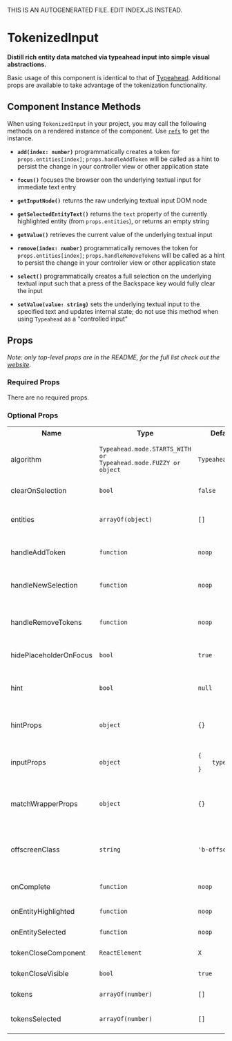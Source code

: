 THIS IS AN AUTOGENERATED FILE. EDIT INDEX.JS INSTEAD.

# TokenizedInput
__Distill rich entity data matched via typeahead input into simple visual abstractions.__

Basic usage of this component is identical to that of [Typeahead](https://github.com/enigma-io/boundless/master/packages/boundless-typeahead). Additional props are available to take advantage of the tokenization functionality.

## Component Instance Methods

When using `TokenizedInput` in your project, you may call the following methods on a rendered instance of the component. Use [`refs`](https://facebook.github.io/react/docs/refs-and-the-dom.html) to get the instance.

- __`add(index: number)`__
  programmatically creates a token for `props.entities[index]`; `props.handleAddToken` will be called as a hint to persist the change in your controller view or other application state

- __`focus()`__
  focuses the browser oon the underlying textual input for immediate text entry

- __`getInputNode()`__
  returns the raw underlying textual input DOM node

- __`getSelectedEntityText()`__
  returns the `text` property of the currently highlighted entity (from `props.entities`), or returns an empty string

- __`getValue()`__
  retrieves the current value of the underlying textual input

- __`remove(index: number)`__
  programmatically removes the token for `props.entities[index]`; `props.handleRemoveTokens` will be called as a hint to persist the change in your controller view or other application state

- __`select()`__
  programmatically creates a full selection on the underlying textual input such that a press of the Backspace key would fully clear the input

- __`setValue(value: string)`__
  sets the underlying textual input to the specified text and updates internal state; do not use this method when using `Typeahead` as a "controlled input"

## Props

_Note: only top-level props are in the README, for the full list check out the [website](http://boundless.js.org/TokenizedInput#props)._

### Required Props

There are no required props.


### Optional Props

<table>
<tr>
<th>Name</th>
<th>Type</th>
<th>Default Value</th>
<th>Description</th>
</tr>

<tr>
<td>algorithm</td>
<td><pre><code>Typeahead.mode.STARTS_WITH or
Typeahead.mode.FUZZY or object</code></pre></td>
<td><pre><code class="language-js">Typeahead.mode.FUZZY</code></pre></td>
<td>the mechanism used to identify and mark matching substrings; a custom set can be provided as an object (see the properties below)</td>
</tr>

<tr>
<td>clearOnSelection</td>
<td><pre><code>bool</code></pre></td>
<td><pre><code class="language-js">false</code></pre></td>
<td>if `true`, clears the input text when a (partial) match is selected</td>
</tr>

<tr>
<td>entities</td>
<td><pre><code>arrayOf(object)</code></pre></td>
<td><pre><code class="language-js">[]</code></pre></td>
<td>an array of objects that user input is filtered against; at a minimum, each object must have a `text` property and any other supplied property is passed through to the resulting DOM element</td>
</tr>

<tr>
<td>handleAddToken</td>
<td><pre><code>function</code></pre></td>
<td><pre><code class="language-js">noop</code></pre></td>
<td>function handler that is called when an entity is selected by the user and a token should be created</td>
</tr>

<tr>
<td>handleNewSelection</td>
<td><pre><code>function</code></pre></td>
<td><pre><code class="language-js">noop</code></pre></td>
<td>function handler that is called when one or more tokens are selected by the user via click or keyboard actions; called with what the new selection should be</td>
</tr>

<tr>
<td>handleRemoveTokens</td>
<td><pre><code>function</code></pre></td>
<td><pre><code class="language-js">noop</code></pre></td>
<td>function handler that is called when one or more tokens are removed by the user via clicking the "close" button or pressing the `Backspace` key while tokens are selected</td>
</tr>

<tr>
<td>hidePlaceholderOnFocus</td>
<td><pre><code>bool</code></pre></td>
<td><pre><code class="language-js">true</code></pre></td>
<td>triggers the placeholder to disappear when the input field is focused, reappears when the user has tabbed away or focus is moved</td>
</tr>

<tr>
<td>hint</td>
<td><pre><code>bool</code></pre></td>
<td><pre><code class="language-js">null</code></pre></td>
<td>renders a disabled textfield with the full text of the currently selected input hint; will remain blank if the matched substring is not at the beginning of the user input</td>
</tr>

<tr>
<td>hintProps</td>
<td><pre><code>object</code></pre></td>
<td><pre><code class="language-js">{}</code></pre></td>
<td>any [React-supported attribute](https://facebook.github.io/react/docs/tags-and-attributes.html#html-attributes); applied to the `.b-typeahead-hint` HTML element</td>
</tr>

<tr>
<td>inputProps</td>
<td><pre><code>object</code></pre></td>
<td><pre><code class="language-js">{
    type: 'text',
}</code></pre></td>
<td>props to be passed through to the input node, `.b-textual-input`; this includes the standard set of React input props like `defaultValue`, `value`, `name`, `placeholder`, `autoFocus`, etc.</td>
</tr>

<tr>
<td>matchWrapperProps</td>
<td><pre><code>object</code></pre></td>
<td><pre><code class="language-js">{}</code></pre></td>
<td>any [React-supported attribute](https://facebook.github.io/react/docs/tags-and-attributes.html#html-attributes); applied to the `.b-typeahead-match-wrapper` HTML element</td>
</tr>

<tr>
<td>offscreenClass</td>
<td><pre><code>string</code></pre></td>
<td><pre><code class="language-js">'b-offscreen'</code></pre></td>
<td>the "offscreen" class used by your application; specifically to retain [ARIA navigability](http://snook.ca/archives/html_and_css/hiding-content-for-accessibility) as `display: none` excludes the element from consideration</td>
</tr>

<tr>
<td>onComplete</td>
<td><pre><code>function</code></pre></td>
<td><pre><code class="language-js">noop</code></pre></td>
<td>called when the user presses `Enter` with no autosuggest hint available, indicating that input is complete</td>
</tr>

<tr>
<td>onEntityHighlighted</td>
<td><pre><code>function</code></pre></td>
<td><pre><code class="language-js">noop</code></pre></td>
<td>called with the index of the highlighted entity due to keyboard selection</td>
</tr>

<tr>
<td>onEntitySelected</td>
<td><pre><code>function</code></pre></td>
<td><pre><code class="language-js">noop</code></pre></td>
<td>called with the index of the entity selected by the user</td>
</tr>

<tr>
<td>tokenCloseComponent</td>
<td><pre><code>ReactElement</code></pre></td>
<td><pre><code class="language-js"><div>X</div></code></pre></td>
<td>the JSX used for the close button itself</td>
</tr>

<tr>
<td>tokenCloseVisible</td>
<td><pre><code>bool</code></pre></td>
<td><pre><code class="language-js">true</code></pre></td>
<td>determines if the `.b-tokenfield-token-close` element should be rendered for each token</td>
</tr>

<tr>
<td>tokens</td>
<td><pre><code>arrayOf(number)</code></pre></td>
<td><pre><code class="language-js">[]</code></pre></td>
<td>the indexes of entities that should be rendered as "tokens" in the component UI</td>
</tr>

<tr>
<td>tokensSelected</td>
<td><pre><code>arrayOf(number)</code></pre></td>
<td><pre><code class="language-js">[]</code></pre></td>
<td>the indexes of tokenized entities that are part of an active selection; the user can press `Backspace` to trigger `handleRemoveTokens`</td>
</tr>

</table>

